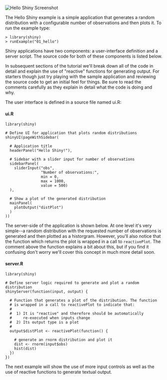
![Hello Shiny Screenshot](screenshots/hello-shiny.png)

The Hello Shiny example is a simple application that generates a random distribution with a configurable number of observations and then plots it. To run the example type: 

<pre><code class="console">&gt; library(shiny)
&gt; runExample(&quot;01_hello&quot;)
</code></pre>

Shiny applications have two components: a user-interface definition and a server script. The source code for both of these components is listed below. 

In subsequent sections of the tutorial we'll break down all of the code in detail and explain the use of "reactive" functions for generating output. For starters though just try playing with the sample application and reviewing the source code to get an initial feel for things. Be sure to read the comments carefully as they explain in detail what the code is doing and why.

The user interface is defined in a source file named ui.R:

#### ui.R

<pre><code class="r">library(shiny)

# Define UI for application that plots random distributions 
shinyUI(pageWithSidebar(

  # Application title
  headerPanel(&quot;Hello Shiny!&quot;),

  # Sidebar with a slider input for number of observations
  sidebarPanel(
    sliderInput(&quot;obs&quot;, 
                &quot;Number of observations:&quot;, 
                min = 0, 
                max = 1000, 
                value = 500)
  ),

  # Show a plot of the generated distribution
  mainPanel(
    plotOutput(&quot;distPlot&quot;)
  )
))
</code></pre>

The server-side of the application is shown below. At one level it's very simple--a random distribution with the requested number of observations is generated and then plotted as a historgram. However, you'll also notice that the function which returns the plot is wrapped in a call to `reactivePlot`. The comment above the function explains a bit about this, but if you find it confusing don't worry we'll cover this concept in much more detail soon.

#### server.R

<pre><code class="r">library(shiny)

# Define server logic required to generate and plot a random distribution
shinyServer(function(input, output) {

  # Function that generates a plot of the distribution. The function
  # is wrapped in a call to reactivePlot to indicate that:
  #
  #  1) It is &quot;reactive&quot; and therefore should be automatically 
  #     re-executed when inputs change
  #  2) Its output type is a plot 
  #
  output$distPlot &lt;- reactivePlot(function() {

    # generate an rnorm distribution and plot it
    dist &lt;- rnorm(input$obs)
    hist(dist)
  })
})
</code></pre>

The next example will show the use of more input controls as well as the use of reactive functions to generate textual output.
